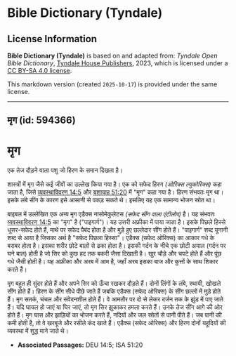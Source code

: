 # Bible Dictionary (Tyndale)

## License Information

**Bible Dictionary (Tyndale)** is based on and adapted from: _Tyndale Open Bible Dictionary_, [Tyndale House Publishers](https://tyndaleopenresources.com/), 2023, which is licensed under a [CC BY-SA 4.0 license](https://creativecommons.org/licenses/by-sa/4.0/legalcode.en).

This markdown version (created `2025-10-17`) is provided under the same license.



--------------------------------

## मृग (id: 594366)

मृग
===

एक तेज दौड़ने वाला पशु जो हिरण के समान दिखता है।

शास्त्रों में मृग जैसे कई जीवों का उल्लेख किया गया है। एक को सफेद हिरण *(ओरिक्स ल्युकोरिक्स)* कहा जाता है, जिसे [व्यवस्थाविवरण 14:5](https://ref.ly/Deut14:5) और [यशायाह 51:20](https://ref.ly/Isa51:20) में "मृग" कहा गया है। हिरण संभवतः मृग था। इसके लंबे सींग के कारण इसे आसानी से पकड़ सकते थे। इसलिए यह एक सामान्य भोजन स्रोत था।

बाइबल में उल्लेखित एक अन्य मृग एडैक्स नासोमेकुलेटस *(*सफेद सींग वाला एंटीलोप*)* है। यह संभवतः [व्यवस्थाविवरण 14:5](https://ref.ly/Deut14:5) का "मृग" है ("पाइगार्ग")। यह उत्तरी अफ्रीका में पाया जाता है। इसके पिछले हिस्से धूसर\-सफेद होते हैं, माथे पर सफेद पैबंद होता है और मुड़े हुए छल्लेदार सींग होते हैं। "पाइगार्ग" शब्द यूनानी शब्द से आया है जिसका अर्थ है "सफेद पिछला हिस्सा"। एडैक्स (सफेद ओरिक्स) का आकार गधे के बराबर होता है। इसका शरीर छोटे बालों से ढका होता है। इसकी गर्दन के नीचे एक छोटी अयाल (गर्दन पर घने बाल) होती है जो सिर को कुछ हद तक बकरी जैसा दिखाती है। खुर चौड़े और चपटे होते हैं और पूंछ गधे जैसी होती है। यह अफ्रीका और अरब में आम है, जहाँ अरब इसका बाज और कुत्तों के साथ शिकार करते हैं।

मृग बहुत ही सुंदर होते हैं और अपने सिर को ऊँचा रखकर दौड़ते हैं। दोनों लिंगों के लंबे, स्थायी, खोखले सींग होते हैं। हिरण के सींग सीधे पीछे जाते हैं जबकि एडैक्स (सफेद ओरिक्स) के सींग छल्लों में मुड़े होते हैं। मृग सतर्क, चंचल और संवेदनशील होते हैं। वे आमतौर पर दो से लेकर दर्जन तक के झुंड में पाए जाते हैं। यदि घायल हो जाएं या घिर जाएं, तो मृग सिर झुकाकर हमला करते हैं। उनके तेज सींग आगे की ओर होते हैं। मृग घास और झाड़ियों का भोजन करते हैं, नदियों और जल स्रोतों से पानी पीते हैं। जब पानी की कमी होती है, तो वे खरबूजे और रसीले कंद खाते हैं। एडैक्स (सफेद ओरिक्स) और हिरण दोनों यहूदियों की व्यवस्था में शुद्ध माने जाते थे।

* **Associated Passages:** DEU 14:5; ISA 51:20

